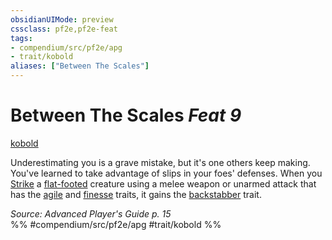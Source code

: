 ```yaml
---
obsidianUIMode: preview
cssclass: pf2e,pf2e-feat
tags:
- compendium/src/pf2e/apg
- trait/kobold
aliases: ["Between The Scales"]
---
```

# Between The Scales  *Feat 9*  
[kobold](../../rules/traits/kobold-b1.md)  


Underestimating you is a grave mistake, but it's one others keep making. You've learned to take advantage of slips in your foes' defenses. When you [Strike](../../rules/actions/strike.md) a [flat-footed](../../rules/conditions.md#Flat-footed) creature using a melee weapon or unarmed attack that has the [agile](../../rules/traits/agile.md) and [finesse](../../rules/traits/finesse.md) traits, it gains the [backstabber](../../rules/traits/backstabber.md) trait.

*Source: Advanced Player's Guide p. 15*  
%% #compendium/src/pf2e/apg #trait/kobold %%